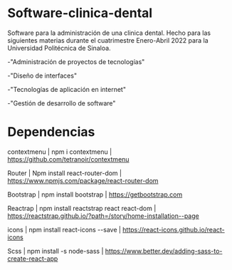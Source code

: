 # Software-clinica-dental
Software para la administración de una clinica dental. Hecho para las siguientes materias durante el cuatrimestre Enero-Abril 2022 para la Universidad Politécnica de Sinaloa.

  -"Administración de proyectos de tecnologías"
  
  -"Diseño de interfaces"
  
  -"Tecnologías de aplicación en internet"
  
  -"Gestión de desarrollo de software"

# Dependencias
contextmenu | npm i contextmenu | https://github.com/tetranoir/contextmenu

Router | Npm install react-router-dom | https://www.npmjs.com/package/react-router-dom

Bootstrap | npm install bootstrap | https://getbootstrap.com

Reactrap | npm install reactstrap react react-dom | https://reactstrap.github.io/?path=/story/home-installation--page

icons | npm install react-icons --save | https://react-icons.github.io/react-icons

Scss | npm install -s node-sass | https://www.better.dev/adding-sass-to-create-react-app

